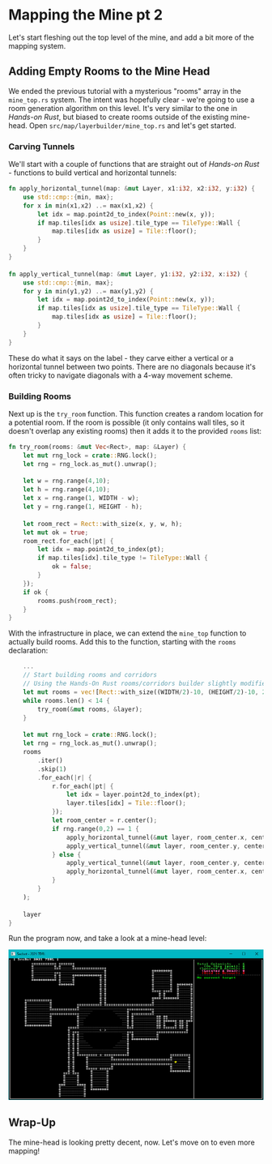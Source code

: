 # Mapping the Mine pt 2

Let's start fleshing out the top level of the mine, and add a bit more of the mapping system.

## Adding Empty Rooms to the Mine Head

We ended the previous tutorial with a mysterious "rooms" array in the `mine_top.rs` system. The intent was hopefully clear - we're going to use a room generation algorithm on this level. It's very similar to the one in *Hands-on Rust*, but biased to create rooms outside of the existing mine-head. Open `src/map/layerbuilder/mine_top.rs` and let's get started.

### Carving Tunnels

We'll start with a couple of functions that are straight out of *Hands-on Rust* - functions to build vertical and horizontal tunnels:

~~~rust
fn apply_horizontal_tunnel(map: &mut Layer, x1:i32, x2:i32, y:i32) {
    use std::cmp::{min, max};
    for x in min(x1,x2) ..= max(x1,x2) {
        let idx = map.point2d_to_index(Point::new(x, y));
        if map.tiles[idx as usize].tile_type == TileType::Wall {
            map.tiles[idx as usize] = Tile::floor();
        }
    }
}

fn apply_vertical_tunnel(map: &mut Layer, y1:i32, y2:i32, x:i32) {
    use std::cmp::{min, max};
    for y in min(y1,y2) ..= max(y1,y2) {
        let idx = map.point2d_to_index(Point::new(x, y));
        if map.tiles[idx as usize].tile_type == TileType::Wall {
            map.tiles[idx as usize] = Tile::floor();
        }
    }
}
~~~

These do what it says on the label - they carve either a vertical or a horizontal tunnel between two points. There are no diagonals because it's often tricky to navigate diagonals with a 4-way movement scheme.

### Building Rooms

Next up is the `try_room` function. This function creates a random location for a potential room. If the room is possible (it only contains wall tiles, so it doesn't overlap any existing rooms) then it adds it to the provided `rooms` list:

~~~rust
fn try_room(rooms: &mut Vec<Rect>, map: &Layer) {
    let mut rng_lock = crate::RNG.lock();
    let rng = rng_lock.as_mut().unwrap();

    let w = rng.range(4,10);
    let h = rng.range(4,10);
    let x = rng.range(1, WIDTH - w);
    let y = rng.range(1, HEIGHT - h);

    let room_rect = Rect::with_size(x, y, w, h);
    let mut ok = true;
    room_rect.for_each(|pt| {
        let idx = map.point2d_to_index(pt);
        if map.tiles[idx].tile_type != TileType::Wall {
            ok = false;
        }
    });
    if ok {
        rooms.push(room_rect);
    }
}
~~~

With the infrastructure in place, we can extend the `mine_top` function to actually build rooms. Add this to the function, starting with the `rooms` declaration:

~~~rust
    ...
    // Start building rooms and corridors
    // Using the Hands-On Rust rooms/corridors builder slightly modified to go towards the middle
    let mut rooms = vec![Rect::with_size((WIDTH/2)-10, (HEIGHT/2)-10, 20, 20)];
    while rooms.len() < 14 {
        try_room(&mut rooms, &layer);
    }

    let mut rng_lock = crate::RNG.lock();
    let rng = rng_lock.as_mut().unwrap();
    rooms
        .iter()
        .skip(1)
        .for_each(|r| {
            r.for_each(|pt| {
                let idx = layer.point2d_to_index(pt);
                layer.tiles[idx] = Tile::floor();
            });
            let room_center = r.center();
            if rng.range(0,2) == 1 {
                apply_horizontal_tunnel(&mut layer, room_center.x, center_pt.x, room_center.y);
                apply_vertical_tunnel(&mut layer, room_center.y, center_pt.y, center_pt.x);
            } else {
                apply_vertical_tunnel(&mut layer, room_center.y, center_pt.y, room_center.x);
                apply_horizontal_tunnel(&mut layer, room_center.x, center_pt.x, center_pt.y);
            }
        }
    );

    layer
}
~~~

Run the program now, and take a look at a mine-head level:

![](mine-head2.jpg)

## Wrap-Up

The mine-head is looking pretty decent, now. Let's move on to even more mapping!
